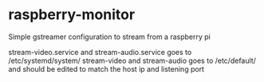 # raspberry-monitor
Simple gstreamer configuration to stream from a raspberry pi

stream-video.service and stream-audio.service goes to /etc/systemd/system/
stream-video and stream-audio goes to /etc/default/ and should be edited to match the host ip and listening port
